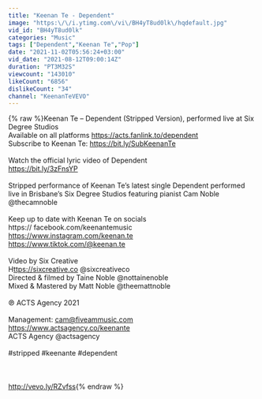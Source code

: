 ```yaml
---
title: "Keenan Te - Dependent"
image: "https:\/\/i.ytimg.com\/vi\/BH4yT8ud0lk\/hqdefault.jpg"
vid_id: "BH4yT8ud0lk"
categories: "Music"
tags: ["Dependent","Keenan Te","Pop"]
date: "2021-11-02T05:56:24+03:00"
vid_date: "2021-08-12T09:00:14Z"
duration: "PT3M32S"
viewcount: "143010"
likeCount: "6856"
dislikeCount: "34"
channel: "KeenanTeVEVO"
---
```

{% raw %}Keenan Te – Dependent (Stripped Version), performed live at Six Degree Studios<br />Available on all platforms <a rel="nofollow" target="blank" href="https://acts.fanlink.to/dependent">https://acts.fanlink.to/dependent</a><br />Subscribe to Keenan Te: <a rel="nofollow" target="blank" href="https://bit.ly/SubKeenanTe">https://bit.ly/SubKeenanTe</a><br /><br />Watch the official lyric video of Dependent<br /><a rel="nofollow" target="blank" href="https://bit.ly/3zFnsYP">https://bit.ly/3zFnsYP</a> <br /><br />Stripped performance of Keenan Te’s latest single Dependent performed live in Brisbane’s Six Degree Studios featuring pianist Cam Noble @thecamnoble<br /><br />Keep up to date with Keenan Te on socials<br />https:// facebook.com/keenantemusic<br /><a rel="nofollow" target="blank" href="https://www.instagram.com/keenan.te">https://www.instagram.com/keenan.te</a><br /><a rel="nofollow" target="blank" href="https://www.tiktok.com/@keenan.te">https://www.tiktok.com/@keenan.te</a><br /><br />Video by Six Creative<br />H<a rel="nofollow" target="blank" href="ttps://sixcreative.co">ttps://sixcreative.co</a> @sixcreativeco<br />Directed &amp; filmed by Taine Noble @nottainenoble<br />Mixed &amp; Mastered by Matt Noble @theemattnoble<br /><br />℗ ACTS Agency 2021<br /><br />Management: cam@fiveammusic.com<br /><a rel="nofollow" target="blank" href="https://www.actsagency.co/keenante">https://www.actsagency.co/keenante</a><br />ACTS Agency @actsagency<br /><br />#stripped #keenante #dependent<br /><br /><br /><br /><a rel="nofollow" target="blank" href="http://vevo.ly/RZvfss">http://vevo.ly/RZvfss</a>{% endraw %}
